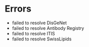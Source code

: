 # Errors

- failed to resolve DisGeNet
- failed to resolve Antibody Registry
- failed to resolve ITIS
- failed to resolve SwissLipids